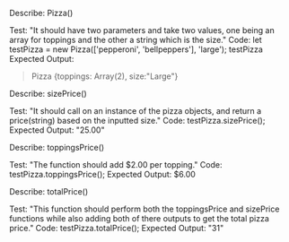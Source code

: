 Describe: Pizza()

Test: "It should have two parameters and take two values, one being an array for toppings and the other a string which is the size."
Code:
let testPizza = new Pizza(['pepperoni', 'bellpeppers'], 'large');
testPizza
Expected Output:
>Pizza {toppings: Array(2), size:"Large"}


Describe: sizePrice()

Test: "It should call on an instance of the pizza objects, and return a price(string) based on the inputted size."
Code: 
testPizza.sizePrice();
Expected Output: "25.00"


Describe: toppingsPrice()

Test:  "The function should add $2.00 per topping."
Code:
testPizza.toppingsPrice();
Expected Output: $6.00

Describe: totalPrice()

Test: "This function should perform both the toppingsPrice and sizePrice functions while also adding both of there outputs to get the total pizza price."
Code:
testPizza.totalPrice();
Expected Output: "31"